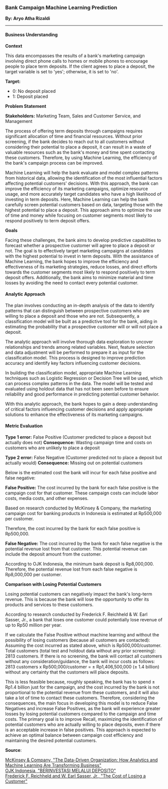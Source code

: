 ### Bank Campaign Machine Learning Prediction

**By: Aryo Atha Rizaldi**

---

#### Business Understanding

**Context**

This data encompasses the results of a bank's marketing campaign involving direct phone calls to homes or mobile phones to encourage people to place term deposits. If the client agrees to place a deposit, the target variable is set to 'yes'; otherwise, it is set to 'no'.

**Target:**

- 0: No deposit placed
- 1: Deposit placed

**Problem Statement**

**Stakeholders:** Marketing Team, Sales and Customer Service, and Management

The process of offering term deposits through campaigns requires significant allocation of time and financial resources. Without prior screening, if the bank decides to reach out to all customers without considering their potential to place a deposit, it can result in a waste of valuable resources such as the bank's money and time spent contacting these customers. Therefore, by using Machine Learning, the efficiency of the bank's campaign process can be improved.

Machine Learning will help the bank evaluate and model complex patterns from historical data, allowing the identification of the most influential factors affecting potential customers' decisions. With this approach, the bank can improve the efficiency of its marketing campaigns, optimize resource usage, and more accurately target candidates who have a high likelihood of investing in term deposits. Here, Machine Learning can help the bank carefully screen potential customers based on data, targeting those with the highest potential to place a deposit. This approach aims to optimize the use of time and money while focusing on customer segments most likely to respond positively to term deposit offers.

**Goals**

Facing these challenges, the bank aims to develop predictive capabilities to forecast whether a prospective customer will agree to place a deposit or not. The goal is to effectively target marketing campaigns at candidates with the highest potential to invest in term deposits. With the assistance of Machine Learning, the bank hopes to improve the efficiency and effectiveness of its marketing strategies, reduce losses, and direct efforts towards the customer segments most likely to respond positively to term deposit offers. Additionally, the bank aims to minimize material and time losses by avoiding the need to contact every potential customer.

#### Analytic Approach

The plan involves conducting an in-depth analysis of the data to identify patterns that can distinguish between prospective customers who are willing to place a deposit and those who are not. Subsequently, a classification model will be built as a predictive tool for the bank, aiding in estimating the probability that a prospective customer will or will not place a deposit.

The analytic approach will involve thorough data exploration to uncover relationships and trends among related variables. Next, feature selection and data adjustment will be performed to prepare it as input for the classification model. This process is designed to improve prediction accuracy and identify key factors influencing customer decisions.

In building the classification model, appropriate Machine Learning techniques such as Logistic Regression or Decision Tree will be used, which can process complex patterns in the data. The model will be tested and evaluated using holdout data that has not been seen before to ensure reliability and good performance in predicting potential customer behavior.

With this analytic approach, the bank hopes to gain a deep understanding of critical factors influencing customer decisions and apply appropriate solutions to enhance the effectiveness of its marketing campaigns.

#### Metric Evaluation

**Type 1 error:** False Positive (Customer predicted to place a deposit but actually does not)
**Consequence:** Wasting campaign time and costs on customers who are unlikely to place a deposit

**Type 2 error:** False Negative (Customer predicted not to place a deposit but actually would)
**Consequence:** Missing out on potential customers

Below is the estimated cost the bank will incur for each false positive and false negative:

**False Positive:** The cost incurred by the bank for each false positive is the campaign cost for that customer. These campaign costs can include labor costs, media costs, and other expenses.

Based on research conducted by McKinsey & Company, the marketing campaign cost for banking products in Indonesia is estimated at Rp500,000 per customer.

Therefore, the cost incurred by the bank for each false positive is Rp500,000.

**False Negative:** The cost incurred by the bank for each false negative is the potential revenue lost from that customer. This potential revenue can include the deposit amount from the customer.

According to OJK Indonesia, the minimum bank deposit is Rp8,000,000. Therefore, the potential revenue lost from each false negative is Rp8,000,000 per customer.

**Comparison with Losing Potential Customers**

Losing potential customers can negatively impact the bank's long-term revenue. This is because the bank will lose the opportunity to offer its products and services to these customers.

According to research conducted by Frederick F. Reichheld & W. Earl Sasser, Jr., a bank that loses one customer could potentially lose revenue of up to Rp50 million per year.

If we calculate the False Positive without machine learning and without the possibility of losing customers (because all customers are contacted):
Assuming the cost incurred as stated above, which is Rp500,000/customer.
Total customers (total test and holdout data without any prior screening): 2813 customers.
If there is no screening, the bank will contact all customers without any consideration/guidance, the bank will incur costs as follows:
2813 customers x Rp500,000/customer = ± Rp1,406,500,000 (± 1.4 billion) without any certainty that the customers will place deposits.

This is less feasible because, roughly speaking, the bank has to spend ± Rp1.4 billion just for the campaign, and the cost incurred by the bank is not proportional to the potential revenue from these customers, and it will also take a lot of time to contact these customers. Therefore, considering the consequences, the main focus in developing this model is to reduce False Negatives and increase False Positives, as the bank will experience greater losses by losing potential customers compared to the campaign and time costs. The primary goal is to improve Recall, maximizing the identification of potential customers who are actually willing to place deposits, even if there is an acceptable increase in false positives. This approach is expected to achieve an optimal balance between campaign cost efficiency and maintaining the desired potential customers.

**Source**:

[McKinsey & Company, "The Data-Driven Organization: How Analytics and Machine Learning Are Transforming Business"](https://www.mckinsey.com/capabilities/quantumblack/our-insights/the-data-driven-enterprise-of-2025)    
[OJK Indonesia, "BERINVESTASI MELALUI DEPOSITO"](https://sikapiuangmu.ojk.go.id/FrontEnd/CMS/Article/252)  
[Frederick F. Reichheld and W. Earl Sasser, Jr., "The Cost of Losing a Customer"](https://hbr.org/1990/09/zero-defections-quality-comes-to-services)  
